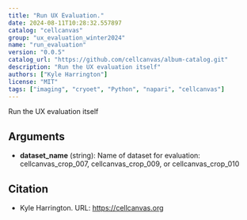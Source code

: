 ```yaml
---
title: "Run UX Evaluation."
date: 2024-08-11T10:28:32.557897
catalog: "cellcanvas"
group: "ux_evaluation_winter2024"
name: "run_evaluation"
version: "0.0.5"
catalog_url: "https://github.com/cellcanvas/album-catalog.git"
description: "Run the UX evaluation itself"
authors: ["Kyle Harrington"]
license: "MIT"
tags: ["imaging", "cryoet", "Python", "napari", "cellcanvas"]
---
```


Run the UX evaluation itself

## Arguments

- **dataset_name** (string): Name of dataset for evaluation: cellcanvas_crop_007, cellcanvas_crop_009, or cellcanvas_crop_010

## Citation

- Kyle Harrington.
  URL: https://cellcanvas.org

